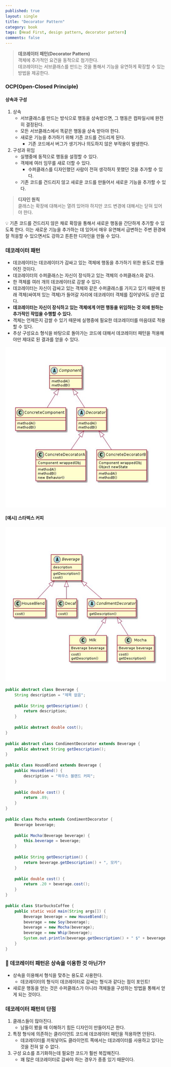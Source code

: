 ```yaml
---
published: true
layout: single
title: "Decorator Pattern"
category: book
tags: [Head First, design pattern, decorator pattern]
comments: false
---
```


> **데코레이터 패턴(Decorator Pattern)**  
> 객체에 추가적인 요건을 동적으로 첨가한다.  
> 데코레이터는 서브클래스를 만드는 것을 통해서 기능을 유연하게 확장할 수 있는 방법을 제공한다.

### OCP(Open-Closed Principle)

#### 상속과 구성

1. 상속
   - 서브클래스를 만드는 방식으로 행동을 상속받으면, 그 행동은 컴파일시에 완전히 결정된다.
   - 모든 서브클래스에서 똑같은 행동을 상속 받아야 한다.
   - 새로운 기능을 추가하기 위해 기존 코드를 건드리게 된다.
     - 기존 코드에서 버그가 생기거나 의도하지 않은 부작용이 발생한다.
2. 구성과 위임
   - 실행중에 동적으로 행동을 설정할 수 있다.
   - 객체에 여러 임무를 새로 더할 수 있다.
     - 수퍼클래스를 디자인했던 사람이 전혀 생각하지 못했던 것을 추가할 수 있다.
   - 기존 코드를 건드리지 않고 새로운 코드를 만들어서 새로운 기능을 추가할 수 있다.

> **디자인 원칙**  
> 클래스는 확장에 대해서는 열려 있어야 하지만 코드 변경에 대해서는 닫혀 있어야 한다.

:bulb: 기존 코드를 건드리지 않은 채로 확장을 통해서 새로운 행동을 간단하게 추가할 수 있도록 한다. 이는 새로운 기능을 추가하는 데 있어서 매우 유연해서 급변하는 주변 환경에 잘 적응할 수 있으면서도 강하고 튼튼한 디자인을 만들 수 있다.

### 데코레이터 패턴

- 데코레이터는 데코레이터가 감싸고 있는 객체에 행동을 추가하기 위한 용도로 만들어진 것이다.
- 데코레이터의 수퍼클래스는 자신이 장식하고 있는 객체의 수퍼클래스와 같다.
- 한 객체를 여러 개의 데코레이터로 감쌀 수 있다.
- 데코레이터는 자신이 감싸고 있는 객체와 같은 수퍼클래스를 가지고 있기 때문에 원래 객체(싸여져 있는 객체)가 들어갈 자리에 데코레이터 객체를 집어넣어도 상관 없다.
- **데코레이터는 자신이 장식하고 있는 객체에게 어떤 행동을 위임하는 것 외에 원하는 추가적인 작업을 수행할 수 있다.**
- 겍체는 언제든지 감쌀 수 있기 때문에 실행중에 필요한 데코레이터를 마음대로 적용할 수 있다.
- 추상 구성요소 형식을 바탕으로 돌아가는 코드에 대해서 데코레이터 패턴을 적용해야만 제대로 된 결과를 얻을 수 있다.

![decorator pattern 구조](/assets/images/decorator_pattern_1.JPG)

#### [예시] 스타벅스 커피

![스타벅스 커피](/assets/images/decorator_pattern_2.JPG)

```java
public abstract class Beverage {
    String description = "제목 없음";

    public String getDescription() {
        return description;
    }

    public abstract double cost();
}

public abstract class CondimentDecorator extends Beverage {
    public abstract String getDescription();
}

public class HouseBlend extends Beverage {
    public HouseBlend() {
        description = "하우스 블랜드 커피";
    }

    public double cost() {
        return .89;
    }
}

public class Mocha extends CondimentDecorator {
    Beverage beverage;

    public Mocha(Beverage beverage) {
        this.beverage = beverage;
    }

    public String getDescription() {
        return beverage.getDescription() + ", 모카";
    }

    public double cost() {
        return .20 + beverage.cost();
    }
}

public class StarbucksCoffee {
    public static void main(String args[]) {
        Beverage beverage = new HouseBlend();
        beverage = new Soy(beverage);
        beverage = new Mocha(beverage);
        beverage = new Whip(beverage);
        System.out.println(beverage.getDescription() + " $" + beverage.cost());
    }
}
```

### 🤷‍ 데코레이터 패턴은 상속을 이용한 것 아닌가?

- 상속을 이용해서 형식을 맞추는 용도로 사용한다.
  - 데코레이터의 형식이 데코레이터로 감싸는 형식과 같다는 점이 포인트!
- 새로운 행동을 얻는 것은 수퍼클래스가 아니라 객체들을 구성하는 방법을 통해서 얻게 되는 것이다.

### 데코레이터 패턴의 단점

1. 클래스들이 많아진다.
   - 남들이 봤을 때 이해하기 힘든 디자인이 만들어지곤 한다.
2. 특정 형식에 의존하는 클라이언트 코드에 데코레이터 패턴을 적용하면 안된다.
   - 데코레이터를 끼워넣어도 클라이언트 쪽에서는 데코레이터를 사용하고 있다는 것을 전혀 알 수 없다.
3. 구성 요소를 초기화하는데 필요한 코드가 훨씬 복잡해진다.
   - 꽤 많은 데코레이터로 감싸야 하는 경우가 종종 있기 때문이다.
